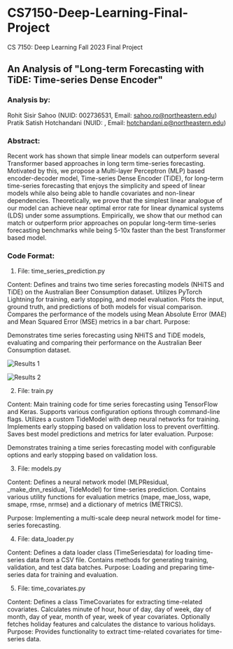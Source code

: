 # CS7150-Deep-Learning-Final-Project
CS 7150: Deep Learning Fall 2023 Final Project

## An Analysis of "Long-term Forecasting with TiDE: Time-series Dense Encoder"
### Analysis by: 
Rohit Sisir Sahoo (NUID: 002736531, Email: sahoo.ro@northeastern.edu)
Pratik Satish Hotchandani (NUID:  , Email: hotchandani.p@northeastern.edu)

### Abstract: 
Recent work has shown that simple linear models can outperform several Transformer based approaches in long term time-series forecasting. Motivated by this, we propose a Multi-layer Perceptron (MLP) based encoder-decoder model, Time-series Dense Encoder (TiDE), for long-term time-series forecasting that enjoys the simplicity and speed of linear models while also being able to handle covariates and non-linear dependencies. Theoretically, we prove that the simplest linear analogue of our model can achieve near optimal error rate for linear dynamical systems (LDS) under some assumptions. Empirically, we show that our method can match or outperform prior approaches on popular long-term time-series forecasting benchmarks while being 5-10x faster than the best Transformer based model.

### Code Format:

1. File: time_series_prediction.py

Content:
Defines and trains two time series forecasting models (NHiTS and TiDE) on the Australian Beer Consumption dataset.
Utilizes PyTorch Lightning for training, early stopping, and model evaluation.
Plots the input, ground truth, and predictions of both models for visual comparison.
Compares the performance of the models using Mean Absolute Error (MAE) and Mean Squared Error (MSE) metrics in a bar chart.
Purpose:

Demonstrates time series forecasting using NHiTS and TiDE models, evaluating and comparing their performance on the Australian Beer Consumption dataset.

![Results 1](https://drive.google.com/file/d/1dRPJCESfUe_o_WJfmZv25KLhTo9A0QSx)

![Results 2](https://drive.google.com/file/d/1dRPJCESfUe_o_WJfmZv25KLhTo9A0QSx/view?usp=drive_link)

2. File: train.py

Content:
Main training code for time series forecasting using TensorFlow and Keras.
Supports various configuration options through command-line flags.
Utilizes a custom TideModel with deep neural networks for training.
Implements early stopping based on validation loss to prevent overfitting.
Saves best model predictions and metrics for later evaluation.
Purpose:

Demonstrates training a time series forecasting model with configurable options and early stopping based on validation loss.

3. File: models.py

Content:
Defines a neural network model (MLPResidual, _make_dnn_residual, TideModel) for time-series prediction.
Contains various utility functions for evaluation metrics (mape, mae_loss, wape, smape, rmse, nrmse) and a dictionary of metrics (METRICS).

Purpose:
Implementing a multi-scale deep neural network model for time-series forecasting.

4. File: data_loader.py

Content:
Defines a data loader class (TimeSeriesdata) for loading time-series data from a CSV file.
Contains methods for generating training, validation, and test data batches.
Purpose:
Loading and preparing time-series data for training and evaluation.

5. File: time_covariates.py

Content:
Defines a class TimeCovariates for extracting time-related covariates.
Calculates minute of hour, hour of day, day of week, day of month, day of year, month of year, week of year covariates.
Optionally fetches holiday features and calculates the distance to various holidays.
Purpose:
Provides functionality to extract time-related covariates for time-series data.


